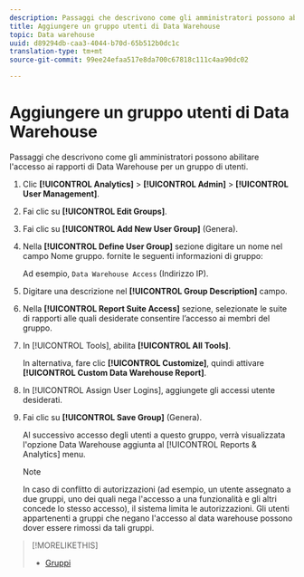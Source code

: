 ```yaml
---
description: Passaggi che descrivono come gli amministratori possono abilitare l'accesso ai rapporti di Data Warehouse per un gruppo di utenti.
title: Aggiungere un gruppo utenti di Data Warehouse
topic: Data warehouse
uuid: d89294db-caa3-4044-b70d-65b512b0dc1c
translation-type: tm+mt
source-git-commit: 99ee24efaa517e8da700c67818c111c4aa90dc02

---
```



# Aggiungere un gruppo utenti di Data Warehouse

Passaggi che descrivono come gli amministratori possono abilitare l'accesso ai rapporti di Data Warehouse per un gruppo di utenti.

1. Clic **[!UICONTROL Analytics]** &gt; **[!UICONTROL Admin]** &gt; **[!UICONTROL User Management]**.
1. Fai clic su **[!UICONTROL Edit Groups]**.
1. Fai clic su **[!UICONTROL Add New User Group]** (Genera).
1. Nella **[!UICONTROL Define User Group]** sezione digitare un nome nel campo Nome gruppo. fornite le seguenti informazioni di gruppo:

   Ad esempio, `Data Warehouse Access` (Indirizzo IP).
1. Digitare una descrizione nel **[!UICONTROL Group Description]** campo.
1. Nella **[!UICONTROL Report Suite Access]** sezione, selezionate le suite di rapporti alle quali desiderate consentire l’accesso ai membri del gruppo.
1. In [!UICONTROL Tools], abilita **[!UICONTROL All Tools]**.

   In alternativa, fare clic **[!UICONTROL Customize]**, quindi attivare **[!UICONTROL Custom Data Warehouse Report]**.

1. In [!UICONTROL Assign User Logins], aggiungete gli accessi utente desiderati.
1. Fai clic su **[!UICONTROL Save Group]** (Genera).

   Al successivo accesso degli utenti a questo gruppo, verrà visualizzata l'opzione Data Warehouse aggiunta al [!UICONTROL Reports & Analytics] menu.

   >[!NOTE]
   >
   >In caso di conflitto di autorizzazioni (ad esempio, un utente assegnato a due gruppi, uno dei quali nega l'accesso a una funzionalità e gli altri concede lo stesso accesso), il sistema limita le autorizzazioni. Gli utenti appartenenti a gruppi che negano l'accesso al data warehouse possono dover essere rimossi da tali gruppi.

>[!MORELIKETHIS]
>
>* [Gruppi](/help/admin/user-management2/c-user-groups/groups.md)


